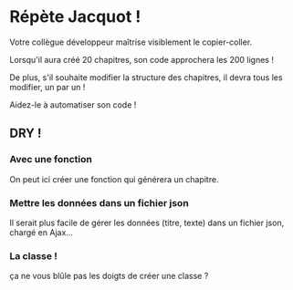 # Répète Jacquot !

<p>Votre collègue développeur maîtrise visiblement le copier-coller.</p>
<p>Lorsqu'il aura créé 20 chapitres, son code approchera les 200 lignes !</a>
<p>De plus, s'il souhaite modifier la structure des chapitres, il devra tous les modifier, un par un !</p>
<p>Aidez-le à automatiser son code !</p>

## DRY !
### Avec une fonction
<p>On peut ici créer une fonction qui générera un chapitre.</p>

### Mettre les données dans un fichier json
<p>Il serait plus facile de gérer les données (titre, texte) dans un fichier json, chargé en Ajax...</p>

### La classe !
<p>ça ne vous blûle pas les doigts de créer une classe ?</p>